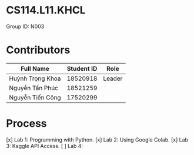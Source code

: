 # CS114.L11.KHCL
Group ID: N003

# Contributors
| Full Name | Student ID | Role |
|--------------|-------| ------ |
| Huỳnh Trọng Khoa | 18520918 | Leader |
| Nguyễn Tấn Phúc | 18521259 | |
| Nguyễn Tiến Công | 17520299 ||

# Process

[x] Lab 1: Programming with Python.
[x] Lab 2: Using Google Colab.
[x] Lab 3: Kaggle API Access.
[ ] Lab 4:


